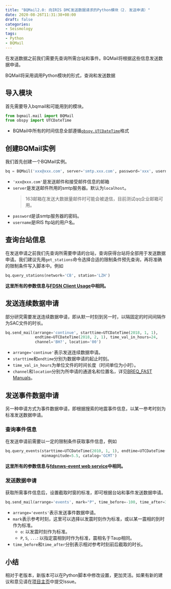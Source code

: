 ```yaml
---
title: "BQMail2.0: 向IRIS DMC发送数据请求的Python模块（2. 发送申请）"
date: 2020-08-26T11:31:38+08:00
draft: false
categories:
- Seismology
tags:
- Python
- BQMail
---
```


在发送数据之前我们需要先查询所需台站和事件。BQMail将根据这些信息发送数据申请。

<!--more-->
BQMail将采用调用Python模块的形式，查询和发送数据
## 导入模块
首先需要导入bqmail和可能用到的模块。

```Python
from bqmail.mail import BQMail
from obspy import UTCDateTime
```

- BQMail中所有的时间信息全部遵循[`obspy.UTCDateTime`](https://docs.obspy.org/tutorial/code_snippets/utc_date_time.html)格式

## 创建BQMail实例
我们首先创建一个BQMail实例。
```Python
bq = BQMail('xxx@xxx.com', server='smtp.xxx.com', password='xxx', username='bqmail')
```

- `'xxx@xxx.com'`是发送邮件和接受邮件信息的邮箱
- `server`是发送邮件所用的smtp服务器。默认为`localhost`。
  > 163邮箱在发送大数据量邮件时可能会被退信，目前测试qq企业邮箱可用。
- `password`是该smtp服务器的密码。
- `username`是IRIS ftp站的用户名。

## 查询台站信息
在发送申请之前我们先查询所需要申请的台站，查询获得台站将全部用于发送数据申请。我们建议先用`get_stations`命令选择合适的限制条件预先查询，再将准确的限制条件写入脚本中。例如

```Python
bq.query_stations(network='CB', station='LZH')
```
**这里所有的参数信息与[FDSN Client Usage](https://service.iris.edu/irisws/fedcatalog/1/)中相同。**

## 发送连续数据申请
部分研究需要发送连续数据申请，即从默一时刻到另一时，以隔固定的时间间隔作为SAC文件的时长。

```Python
bq.send_mail(arrange='continue', starttime=UTCDateTime(2018, 1, 1), 
             endtime=UTCDateTime(2018, 2, 1), time_val_in_hours=24, 
             channel='BH?', location='00')
```
- `arrange='continue'`表示发送连续数据申请。
- `starttime`和`endtime`分别为数据申请的起止时刻。
- `time_val_in_hours`为单位文件的时间长度（时间单位为小时）。
- `channel`和`location`分别为所申请的通道名和位置名，详见[BREQ_FAST Manuals](http://ds.iris.edu/ds/nodes/dmc/manuals/breq_fast/)。

## 发送事件数据申请
另一种申请方式为事件数据申请，即根据搜索的地震事件信息，以某一参考时刻为标准发送数据申请。

### 查询事件信息
在发送申请前需要以一定的限制条件获取事件信息，例如

```Python
bq.query_events(starttime=UTCDateTime(2010, 1, 1), endtime=UTCDateTime(2010, 3, 1),
                minmagnitude=5.5, catalog='GCMT')
```
**这里所有的参数信息与[fdsnws-event web service](https://service.iris.edu/fdsnws/event/1/)中相同。**

### 发送数据申请
获取所需事件信息后，设置截取时窗的标准，即可根据台站和事件发送数据申请。
```python
bq.send_mail(arrange='events', mark="P", time_before=-100, time_after=300)
```
- `arrange='events'`表示发送事件数据申请。
- `mark`表示参考时刻，这里可以选择以发震时刻作为标准，或以某一震相的到时作为标准。
  - `o`: 以发震时刻作为标准。
  - `P`, `S`, `...`: 以指定震相到时作为标准，震相名于Taup相同。
- `time_before`和`time_after`分别表示相对参考时刻前后截取的时长。

## 小结
相对于老版本，新版本可以在Python脚本中修改设置，更加灵活。如果有新的建议和意见请在[项目主页](https://github.com/xumi1993/bqmail/)中提交Issue。